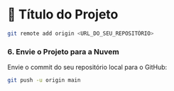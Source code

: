 # 🚀 Título do Projeto


```bash
git remote add origin <URL_DO_SEU_REPOSITÓRIO>
```

### 6. Envie o Projeto para a Nuvem

Envie o commit do seu repositório local para o GitHub:

```bash
git push -u origin main
```
